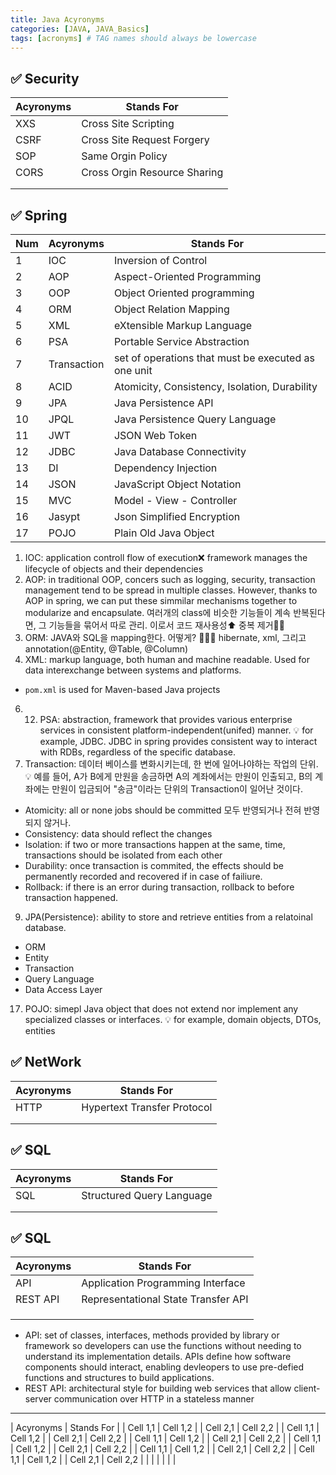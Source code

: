 ```yaml
---
title: Java Acyronyms
categories: [JAVA, JAVA_Basics]
tags: [acronyms] # TAG names should always be lowercase
---
```


## ✅ Security

| Acyronyms | Stands For                   |
| --------- | ---------------------------- |
| XXS       | Cross Site Scripting         |
| CSRF      | Cross Site Request Forgery   |
| SOP       | Same Orgin Policy            |
| CORS      | Cross Orgin Resource Sharing |
|           |                              |
|           |                              |

## ✅ Spring

| Num | Acyronyms   | Stands For                                          |
| --- | ----------- | --------------------------------------------------- |
| 1   | IOC         | Inversion of Control                                |
| 2   | AOP         | Aspect-Oriented Programming                         |
| 3   | OOP         | Object Oriented programming                         |
| 4   | ORM         | Object Relation Mapping                             |
| 5   | XML         | eXtensible Markup Language                          |
| 6   | PSA         | Portable Service Abstraction                        |
| 7   | Transaction | set of operations that must be executed as one unit |
| 8   | ACID        | Atomicity, Consistency, Isolation, Durability       |
| 9   | JPA         | Java Persistence API                                |
| 10  | JPQL        | Java Persistence Query Language                     |
| 11  | JWT         | JSON Web Token                                      |
| 12  | JDBC        | Java Database Connectivity                          |
| 13  | DI          | Dependency Injection                                |
| 14  | JSON        | JavaScript Object Notation                          |
| 15  | MVC         | Model - View - Controller                           |
| 16  | Jasypt      | Json Simplified Encryption                          |
| 17  | POJO        | Plain Old Java Object                               |

1. IOC: application controll flow of execution❌ framework manages the lifecycle of objects and their dependencies
2. AOP: in traditional OOP, concers such as logging, security, transaction management tend to be spread in multiple classes. However, thanks to AOP in spring, we can put these simmilar mechanisms together to modularize and encapsulate. 여러개의 class에 비슷한 기능들이 계속 반복된다면, 그 기능들을 묶어서 따로 관리. 이로서 코드 재사용성⬆️ 중복 제거👍🏻
3. ORM: JAVA와 SQL을 mapping한다. 어떻게? 🤷🏻‍♀️ hibernate, xml, 그리고 annotation(@Entity, @Table, @Column)
4. XML: markup language, both human and machine readable. Used for data interexchange between systems and platforms.

- `pom.xml` is used for Maven-based Java projects

6. 12. PSA: abstraction, framework that provides various enterprise services in consistent platform-independent(unifed) manner. 💡 for example, JDBC. JDBC in spring provides consistent way to interact with RDBs, regardless of the specific database.
7. Transaction: 데이터 베이스를 변화시키는데, 한 번에 일어나야하는 작업의 단위. 💡 예를 들어, A가 B에게 만원을 송금하면 A의 계좌에서는 만원이 인출되고, B의 계좌에는 만원이 입금되어 "송금"이라는 단위의 Transaction이 일어난 것이다.

- Atomicity: all or none jobs should be committed 모두 반영되거나 전혀 반영되지 않거나.
- Consistency: data should reflect the changes
- Isolation: if two or more transactions happen at the same, time, transactions should be isolated from each other
- Durability: once transaction is commited, the effects should be permanently recorded and recovered if in case of failiure.
- Rollback: if there is an error during transaction, rollback to before transaction happened.

9. JPA(Persistence): ability to store and retrieve entities from a relatoinal database.

- ORM
- Entity
- Transaction
- Query Language
- Data Access Layer

17. POJO: simepl Java object that does not extend nor implement any specialized classes or interfaces. 💡 for example, domain objects, DTOs, entities

## ✅ NetWork

| Acyronyms | Stands For                  |
| --------- | --------------------------- |
| HTTP      | Hypertext Transfer Protocol |
|           |                             |
|           |                             |

## ✅ SQL

| Acyronyms | Stands For                |
| --------- | ------------------------- |
| SQL       | Structured Query Language |
|           |                           |
|           |                           |

## ✅ SQL

| Acyronyms | Stands For                          |
| --------- | ----------------------------------- |
| API       | Application Programming Interface   |
| REST API  | Representational State Transfer API |
|           |                                     |
|           |                                     |
|           |                                     |

- API: set of classes, interfaces, methods provided by library or framework so developers can use the functions without needing to understand its implementation details. APIs define how software components should interact, enabling devleopers to use pre-defied functions and structures to build applications.
- REST API: architectural style for building web services that allow client-server communication over HTTP in a stateless manner

---

| Acyronyms | Stands For |
| Cell 1,1 | Cell 1,2 |
| Cell 2,1 | Cell 2,2 |
| Cell 1,1 | Cell 1,2 |
| Cell 2,1 | Cell 2,2 |
| Cell 1,1 | Cell 1,2 |
| Cell 2,1 | Cell 2,2 |
| Cell 1,1 | Cell 1,2 |
| Cell 2,1 | Cell 2,2 |
| Cell 1,1 | Cell 1,2 |
| Cell 2,1 | Cell 2,2 |
| Cell 1,1 | Cell 1,2 |
| Cell 2,1 | Cell 2,2 |
| | |
| | |

